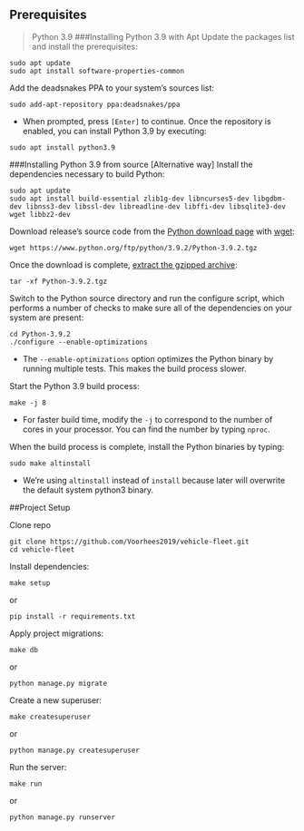 ## Prerequisites
> Python 3.9
###Installing Python 3.9 with Apt
Update the packages list and install the prerequisites:
```
sudo apt update
sudo apt install software-properties-common
```
Add the deadsnakes PPA to your system’s sources list:
```
sudo add-apt-repository ppa:deadsnakes/ppa
```
- When prompted, press `[Enter]` to continue.
Once the repository is enabled, you can install Python 3.9 by executing:
```
sudo apt install python3.9
```

###Installing Python 3.9 from source [Alternative way]
Install the dependencies necessary to build Python:
```
sudo apt update
sudo apt install build-essential zlib1g-dev libncurses5-dev libgdbm-dev libnss3-dev libssl-dev libreadline-dev libffi-dev libsqlite3-dev wget libbz2-dev
```
Download release’s source code from the [Python download page](https://www.python.org/downloads/source/) with [wget](https://linuxize.com/post/wget-command-examples/):
```
wget https://www.python.org/ftp/python/3.9.2/Python-3.9.2.tgz
```
Once the download is complete, [extract the gzipped archive](https://linuxize.com/post/how-to-extract-unzip-tar-gz-file/):
```
tar -xf Python-3.9.2.tgz
```
Switch to the Python source directory and run the configure script, which performs a number of checks to make sure all of the dependencies on your system are present:
```
cd Python-3.9.2
./configure --enable-optimizations
```
- The `--enable-optimizations` option optimizes the Python binary by running multiple tests. This makes the build process slower.

Start the Python 3.9 build process:
```
make -j 8
```
- For faster build time, modify the `-j` to correspond to the number of cores in your processor. You can find the number by typing `nproc`.

When the build process is complete, install the Python binaries by typing:
```
sudo make altinstall
```
- We’re using `altinstall` instead of `install` because later will overwrite the default system python3 binary.

##Project Setup

Clone repo
```
git clone https://github.com/Voorhees2019/vehicle-fleet.git
cd vehicle-fleet
```

Install dependencies:
```
make setup
```
or
```
pip install -r requirements.txt
```

Apply project migrations:
```
make db
```
or
```
python manage.py migrate
```

Create a new superuser: 
```
make createsuperuser
```
or
```
python manage.py createsuperuser
```

Run the server:
```
make run
```
or
```
python manage.py runserver
```
